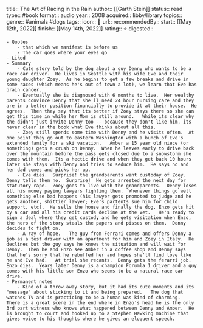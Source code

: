 title:: The Art of Racing in the Rain
author:: [[Garth Stein]]
status:: read
type:: #book
format:: audio
year:: 2008
acquired:: libby/library
topics::
genre:: #animals #dogs
tags::
icon:: 📖
url::
recommendedBy::
start:: [[May 12th, 2022]] 
finish:: [[May 14th, 2022]] 
rating:: ⭐️
digested::

	- Quotes
		- that which we manifest is before us
		- The car goes where your eyes go
	- Liked
	- Summary
		- Cute story told by the dog about a guy Denny who wants to be a race car driver.  He lives in Seattle with his wife Eve and their young daughter Zoey.  As he begins to get a few breaks and drive in some races (which means he's out of town a lot), we learn that Eve has brain cancer.
		- Eventually she is diagnosed with 6 months to live.  Her wealthy parents convince Denny that she'll need 24 hour nursing care and they are in a better position financially to provide it at their house.  He agrees.  Then they say that its better if Zoey stays there so she can get this time in while her Mom is still around.   While its clear why the didn't just invite Denny too -- because they don't like him, its never clear in the book what Eve thinks about all this.
		- Zoey still spends some time with Denny and he visits often.  At one point they go out to eastern Washington with a bunch of Eve's extended family for a ski vacation.   Amber a 15 year old niece (or something) gets a crush on Denny.  When he leaves early to drive back over the mountain before the pass gets closed due to a snowstorm she comes with them.  Its a hectic drive and when they get back 10 hours later she stays with Denny and tries to seduce him.  He says no and her dad comes and picks her up.
		- Eve dies.  Surprise! the grandparents want custoday of Zoey.  Denny tells them no.  Surprise!  He gets arrested the next day for statutory rape.  Zoey goes to live with the grandparents.  Denny loses all his money paying lawyers fighting them.  Whenever things go well something else bad happens (his lawyer gets promoted to judge and he gets another, shittier lawyer; Eve's partents sue him for child support, etc).  He sells the house and finally the dog, Enzo gets hit by a car and all his credit cards decline at the Vet.   He's ready to sign a deal where they get custody and he gets visitation when Enzo, the hero of the story steals the papers and pisses on them.  Denny decides to fight on.
		- A ray of hope.   The guy from Ferrari comes and offers Denny a job as a test driver with an apartment for him and Zoey in Italy.  He declines but the guy says he knows the situation and will wait for Denny.  Then he and Enzo see Amber in a coffee shop and Denny says that he's sorry that he rebuffed her and hopes she'll find love like he and Eve had.   At trial she recants.  Denny gets the ferarri job.  Enzo dies.  Years later Denny is a champion Forumla 1 driver and a guy comes with his little son Enzo who seems to be a natural race car drive.
	- Permanent notes
		- Kind of a throw away story, but it had its cute moments and its "message" about sticking to it and being prepared.   The dog that watches TV and is practicing to be a human was kind of charming.   There is a great scene in the end where in Enzo's head he is the only 3rd part witness who knows what happened between Denny and Amber.  He is brought to court and hooked up to a Stephen Hawking machine that gives voice to his thoughts where he gives an eloquent speech.
